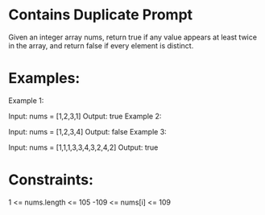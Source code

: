 # Contains Duplicate Prompt
Given an integer array nums, return true if any value appears at least twice in the array, and return false if every element is distinct.

 
# Examples:
Example 1:

Input: nums = [1,2,3,1]
Output: true
Example 2:

Input: nums = [1,2,3,4]
Output: false
Example 3:

Input: nums = [1,1,1,3,3,4,3,2,4,2]
Output: true
 

# Constraints:

1 <= nums.length <= 105
-109 <= nums[i] <= 109